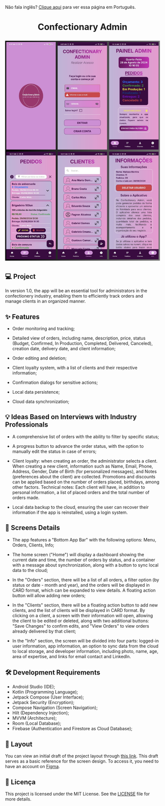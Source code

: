 Não fala inglês? <a href="./README-pt.md">Clique aqui</a> para ver essa página em Português.

<h1 align="center">
  <p align="center">Confectionary Admin</p>

<img
src="./screenshot.png"
alt="Confectionary Admin screenshot"
/>

</h1>

## 💻 Project

In version 1.0, the app will be an essential tool for administrators in the confectionery industry, enabling them to efficiently track orders and manage clients in an organized manner.

## ✨ Features

- Order monitoring and tracking;

- Detailed view of orders, including name, description, price, status (Budget, Confirmed, In Production, Completed, Delivered, Canceled), creation date, delivery date, and client information;

- Order editing and deletion;

- Client loyalty system, with a list of clients and their respective information;

- Confirmation dialogs for sensitive actions;

- Local data persistence;

- Cloud data synchronization;

## 💡 Ideas Based on Interviews with Industry Professionals

- A comprehensive list of orders with the ability to filter by specific status;

- A progress button to advance the order status, with the option to manually edit the status in case of errors;

- Client loyalty: when creating an order, the administrator selects a client. When creating a new client, information such as Name, Email, Phone, Address, Gender, Date of Birth (for personalized messages), and Notes (preferences about the client) are collected. Promotions and discounts can be applied based on the number of orders placed, birthdays, among other factors. Technical notes: Each client will have, in addition to personal information, a list of placed orders and the total number of orders made.

- Local data backup to the cloud, ensuring the user can recover their information if the app is reinstalled, using a login system.

## 🧾 Screens Details

- The app features a "Bottom App Bar" with the following options: Menu, Orders, Clients, Info;

- The home screen ("Home") will display a dashboard showing the current date and time, the number of orders by status, and a container with a message about synchronization, along with a button to sync local data to the cloud;

- In the "Orders" section, there will be a list of all orders, a filter option (by status or date - month and year), and the orders will be displayed in CARD format, which can be expanded to view details. A floating action button will allow adding new orders;

- In the "Clients" section, there will be a floating action button to add new clients, and the list of clients will be displayed in CARD format. By clicking on a client, a screen with their information will open, allowing the client to be edited or deleted, along with two additional buttons: "Save Changes" to confirm edits, and "View Orders" to view orders already delivered by that client;

- In the "Info" section, the screen will be divided into four parts: logged-in user information, app information, an option to sync data from the cloud to local storage, and developer information, including photo, name, age, area of expertise, and links for email contact and LinkedIn.

## 🛠️ Development Requirements

- Android Studio (IDE);
- Kotlin (Programming Language);
- Jetpack Compose (User Interface);
- Jetpack Security (Encryption);
- Compose Navigation (Screen Navigation);
- Hilt (Dependency Injection);
- MVVM (Architecture);
- Room (Local Database);
- Firebase (Authentication and Firestore as Cloud Database);

## 🔖 Layout

You can view an initial draft of the project layout through [this link](https://www.figma.com/design/1ePpKDDBsV50dEKt3cPUth/Confectionary-Admin?node-id=0-1&t=xPLcqNjJS2hsGzMx-0). This draft serves as a basic reference for the screen design. To access it, you need to have an account on [Figma](http://figma.com/).


## 📄 Licença

This project is licensed under the MIT License. See the [LICENSE](LICENSE.md) file for more details.

<br />
